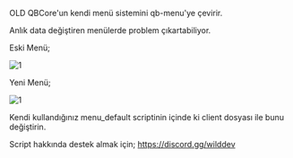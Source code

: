 OLD QBCore'un kendi menü sistemini qb-menu'ye çevirir.

Anlık data değiştiren menülerde problem çıkartabiliyor.

Eski Menü;

![1](https://media.discordapp.net/attachments/1069974969431371826/1080499477305118730/image.png)

Yeni Menü;

![1]([https://media.discordapp.net/attachments/1069974969431371826/1080499477082804224/image.pngg](https://media.discordapp.net/attachments/1069974969431371826/1080499477082804224/image.png))

Kendi kullandığınız menu_default scriptinin içinde ki client dosyası ile bunu değiştirin.

Script hakkında destek almak için;
https://discord.gg/wilddev



